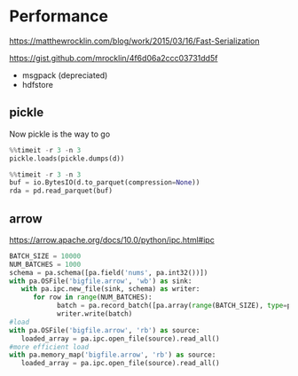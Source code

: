 # Performance

https://matthewrocklin.com/blog/work/2015/03/16/Fast-Serialization

https://gist.github.com/mrocklin/4f6d06a2ccc03731dd5f

- msgpack (depreciated)
- hdfstore

## pickle
Now pickle is the way to go
```py
%%timeit -r 3 -n 3
pickle.loads(pickle.dumps(d))

%%timeit -r 3 -n 3
buf = io.BytesIO(d.to_parquet(compression=None))
rda = pd.read_parquet(buf)
```

## arrow
https://arrow.apache.org/docs/10.0/python/ipc.html#ipc
```py
BATCH_SIZE = 10000
NUM_BATCHES = 1000
schema = pa.schema([pa.field('nums', pa.int32())])
with pa.OSFile('bigfile.arrow', 'wb') as sink:
   with pa.ipc.new_file(sink, schema) as writer:
      for row in range(NUM_BATCHES):
            batch = pa.record_batch([pa.array(range(BATCH_SIZE), type=pa.int32())], schema)
            writer.write(batch)
#load
with pa.OSFile('bigfile.arrow', 'rb') as source:
   loaded_array = pa.ipc.open_file(source).read_all()
#more efficient load
with pa.memory_map('bigfile.arrow', 'rb') as source:
   loaded_array = pa.ipc.open_file(source).read_all()
```
